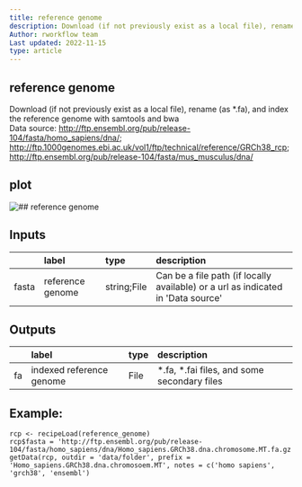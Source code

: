 ```yaml
---
title: reference genome
description: Download (if not previously exist as a local file), rename (as *.fa), and index the reference genome with samtools and bwa
Author: rworkflow team
Last updated: 2022-11-15
type: article
---
```

## reference genome
Download (if not previously exist as a local file), rename (as *.fa), and index the reference genome with samtools and bwa<br>Data source: <http://ftp.ensembl.org/pub/release-104/fasta/homo_sapiens/dna/>; <http://ftp.1000genomes.ebi.ac.uk/vol1/ftp/technical/reference/GRCh38_rcp>; <http://ftp.ensembl.org/pub/release-104/fasta/mus_musculus/dna/>
## plot
![## reference genome](/plots/rcp_refGenome.svg)
## Inputs
|      |label            |type        |description                                                                      |
|:-----|:----------------|:-----------|:--------------------------------------------------------------------------------|
|fasta |reference genome |string;File |Can be a file path (if locally available) or a url as indicated in 'Data source' |
## Outputs
|   |label                    |type |description                                 |
|:--|:------------------------|:----|:-------------------------------------------|
|fa |indexed reference genome |File |*.fa, *.fai files, and some secondary files |
## Example:
```
rcp <- recipeLoad(reference_genome)
rcp$fasta = 'http://ftp.ensembl.org/pub/release-104/fasta/homo_sapiens/dna/Homo_sapiens.GRCh38.dna.chromosome.MT.fa.gz'
getData(rcp, outdir = 'data/folder', prefix = 'Homo_sapiens.GRCh38.dna.chromosoem.MT', notes = c('homo sapiens', 'grch38', 'ensembl')
```

